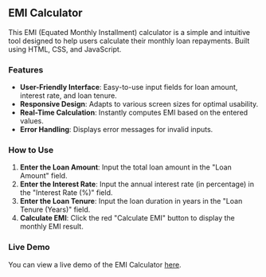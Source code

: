 <h2>EMI Calculator</h2>

<p>This EMI (Equated Monthly Installment) calculator is a simple and intuitive tool designed to help users calculate their monthly loan repayments. Built using HTML, CSS, and JavaScript.</p>

<h3>Features</h3>
<ul>
    <li><strong>User-Friendly Interface</strong>: Easy-to-use input fields for loan amount, interest rate, and loan tenure.</li>
    <li><strong>Responsive Design</strong>: Adapts to various screen sizes for optimal usability.</li>
    <li><strong>Real-Time Calculation</strong>: Instantly computes EMI based on the entered values.</li>
    <li><strong>Error Handling</strong>: Displays error messages for invalid inputs.</li>
</ul>

<h3>How to Use</h3>
<ol>
    <li><strong>Enter the Loan Amount</strong>: Input the total loan amount in the "Loan Amount" field.</li>
    <li><strong>Enter the Interest Rate</strong>: Input the annual interest rate (in percentage) in the "Interest Rate (%)" field.</li>
    <li><strong>Enter the Loan Tenure</strong>: Input the loan duration in years in the "Loan Tenure (Years)" field.</li>
    <li><strong>Calculate EMI</strong>: Click the red "Calculate EMI" button to display the monthly EMI result.</li>
</ol>

<h3>Live Demo</h3>
<p>You can view a live demo of the EMI Calculator <a href="https://emi-calculator-027.netlify.app/">here</a>.</p>
